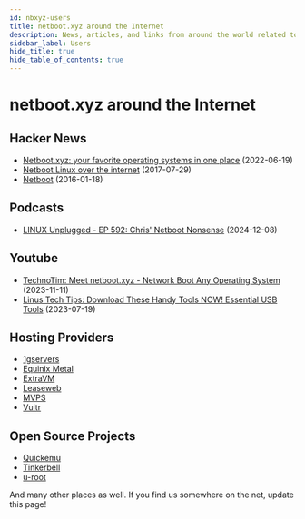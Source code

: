 ```yaml
---
id: nbxyz-users
title: netboot.xyz around the Internet
description: News, articles, and links from around the world related to netboot.xyz
sidebar_label: Users
hide_title: true
hide_table_of_contents: true
---
```


# netboot.xyz around the Internet

## Hacker News

- [Netboot.xyz: your favorite operating systems in one place](https://news.ycombinator.com/item?id=31814288) (2022-06-19)
- [Netboot Linux over the internet](https://news.ycombinator.com/item?id=14883590) (2017-07-29)
- [Netboot](https://news.ycombinator.com/item?id=10923460) (2016-01-18)

## Podcasts

- [LINUX Unplugged - EP 592: Chris' Netboot Nonsense](https://www.jupiterbroadcasting.com/show/linux-unplugged/592/) (2024-12-08)

## Youtube

- [TechnoTim: Meet netboot.xyz - Network Boot Any Operating System](https://youtu.be/4btW5x_clpg) (2023-11-11)
- [Linus Tech Tips: Download These Handy Tools NOW! Essential USB Tools](https://youtu.be/0EtgwIajVqs?t=426) (2023-07-19)

## Hosting Providers

- [1gservers](https://1gservers.com/blog/system-administration/booting-into-netboot-xyz-is-now-supported/)
- [Equinix Metal](https://deploy.equinix.com/developers/docs/metal/operating-systems/custom-ipxe/)
- [ExtraVM](https://extravm.com/billing/knowledgebase/39/Can-I-use-my-own-ISO-on-VPS.html)
- [Leaseweb](https://kb.leaseweb.com/products/dedicated-server/installing-servers-using-your-own-pxe-boot-environment/)
- [MVPS](https://www.mvps.net/docs/how-to-use-netboot-xyz-iso-to-install-other-operating-systems-on-your-vps/)
- [Vultr](https://www.vultr.com/docs/ipxe-boot-feature/)

## Open Source Projects

- [Quickemu](https://github.com/quickemu-project/quickemu)
- [Tinkerbell](https://tinkerbell.org/examples/netboot-xyz/)
- [u-root](https://github.com/u-root/u-root/blob/main/cmds/exp/netbootxyz/netbootxyz.go)

And many other places as well. If you find us somewhere on the net, update this page!

